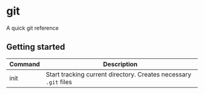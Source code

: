 # git
A quick git reference

## Getting started

| Command | Description |
|-|-|
| init | Start tracking current directory. Creates necessary `.git` files |

